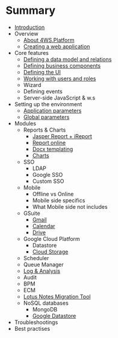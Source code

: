 # Summary

* [Introduction](README.md)
* Overview
  * [About 4WS.Platform](1-1--Architecture.md)
  * [Creating a web application](creating-a-web-application.md)
* Core features
  * [Defining a data model and relations](3-1-4-Definition-of-Data-Models-and-Relations.md)
  * [Defining business components](EE1-3-6-Definition-of-business-components-to-fill-in-panels.md)
  * [Defining the UI](EE1-3-7-Definition-of-the-GUI.md)
  * [Working with users and roles](3-1-17-Users-and-Roles.md)
  * Wizard
  * Defining events
  * Server-side JavaScript & w.s
* Setting up the environment
  * [Application parameters](3-1-18-2-Application-parameters.md)
  * [Global parameters](3-1-18-1-Global-parameters.md)
* Modules
  * Reports & Charts
    * [Jasper Report + iReport](3-1-22-Reports.md)
    * [Report online](3-1-16-Reports-on-the-fly.md)
    * [Docx templating](3-2-8-Docx-Reports-from-a-template.md)
    * [Charts](3-1-6-10-Charts.md)
  * SSO
    * LDAP
    * Google SSO
    * Custom SSO
  * Mobile
    * Offline vs Online
    * Mobile side specifics
    * What Mobile side not includes
  * GSuite
    * [Gmail](EE5-GMail)
    * [Calendar](EE5-Google-Calendar.md)
    * [Drive](EE5-Google-Drive.md)
  * Google Cloud Platform
    * Datastore
    * [Cloud Storage](EE5-Google-Cloud-Storage.md)
  * Scheduler
  * Queue Manager
  * [Log & Analysis](EE10-1--Log-and-analysis.md)
  * Audit
  * BPM
  * ECM
  * [Lotus Notes Migration Tool](3-2-1-3-Lotus-Domino-Migration-Tool.md)
  * NoSQL databases
    * MongoDB
    * [Google Datastore](EE5-1--Google-Datastore-Introduction.md)
* Troubleshootings
* Best practises

